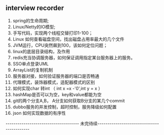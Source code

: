 ## interview recorder

1. spring的生命周期;
2. Linux/Netty的IO模型;
3. 手写代码，实现两个线程交替打印1-100；
4. Linux 如何查看磁盘空间，找出磁盘占用率最大的几个文件
5. JVM运行，CPU突然飙到100，该如何定位问题；
6. linux的底层目录结构，及作用
7. redis充当协调服务器，如何保证调用指定某台服务器上的服务。
8. SSO单点登录UML
9. ArrayList的复制机制
10. 服务器对接，如何验证服务器的端口是否畅通
11. 代理模式，装饰器模式，适配器模式的区别
12. 如何实现char 转int   （ int x =x -'0',int y = x ）
13. hashMap是否可以为空，key和value都能为空
14. git的两个分支A,B， A分支如何获取B分支的某几个commit
15. dubbo服务的并发控制，超时控制，服务降级如何配置
16. json 如何实现数据的有序性


------------------------------------- 未完待续-------------------------------------------
